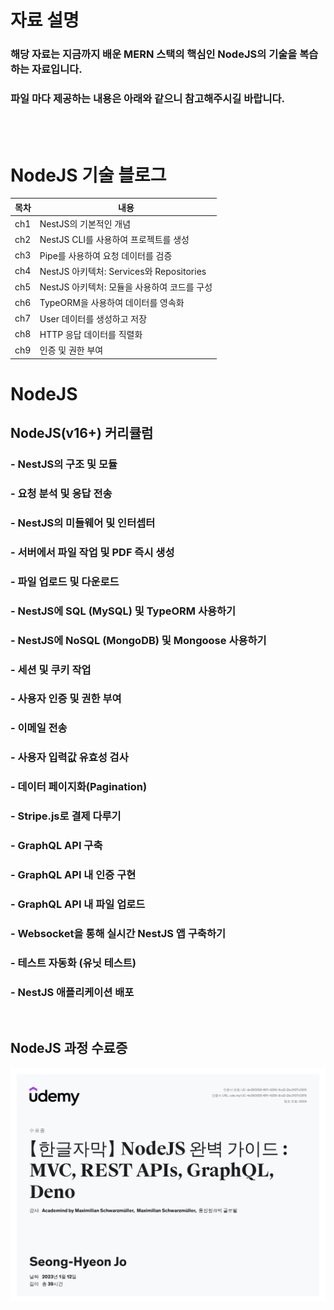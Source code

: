# 자료 설명

### 해당 자료는 지금까지 배운 MERN 스택의 핵심인 NodeJS의 기술을 복습하는 자료입니다.

### 파일 마다 제공하는 내용은 아래와 같으니 참고해주시길 바랍니다.

<br/>
<br/>

# NodeJS 기술 블로그

| 목차 | 내용                                         |
| ---- | -------------------------------------------- |
| ch1  | NestJS의 기본적인 개념                       |
| ch2  | NestJS CLI를 사용하여 프로젝트를 생성        |
| ch3  | Pipe를 사용하여 요청 데이터를 검증           |
| ch4  | NestJS 아키텍처: Services와 Repositories     |
| ch5  | NestJS 아키텍처: 모듈을 사용하여 코드를 구성 |
| ch6  | TypeORM을 사용하여 데이터를 영속화           |
| ch7  | User 데이터를 생성하고 저장                  |
| ch8  | HTTP 응답 데이터를 직렬화                    |
| ch9  | 인증 및 권한 부여                            |

# NodeJS

## NodeJS(v16+) 커리큘럼

### - NestJS의 구조 및 모듈

### - 요청 분석 및 응답 전송

### - NestJS의 미들웨어 및 인터셉터

### - 서버에서 파일 작업 및 PDF 즉시 생성

### - 파일 업로드 및 다운로드

### - NestJS에 SQL (MySQL) 및 TypeORM 사용하기

### - NestJS에 NoSQL (MongoDB) 및 Mongoose 사용하기

### - 세션 및 쿠키 작업

### - 사용자 인증 및 권한 부여

### - 이메일 전송

### - 사용자 입력값 유효성 검사

### - 데이터 페이지화(Pagination)

### - Stripe.js로 결제 다루기

### - GraphQL API 구축

### - GraphQL API 내 인증 구현

### - GraphQL API 내 파일 업로드

### - Websocket을 통해 실시간 NestJS 앱 구축하기

### - 테스트 자동화 (유닛 테스트)

### - NestJS 애플리케이션 배포

<br/>

## NodeJS 과정 수료증

<img src="./img/udemy_node.jpg">
<br/>
<br/>

